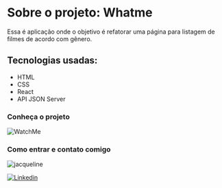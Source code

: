 # Sobre o projeto: Whatme

Essa é aplicação onde o  objetivo é refatorar uma página para listagem de filmes de acordo com gênero. 

## Tecnologias usadas:

* HTML 
* CSS
* React
* API JSON Server

### Conheça o projeto


![WatchMe](https://user-images.githubusercontent.com/64090350/157683729-042858b9-27cf-4f16-8da5-b6304ec44f2a.png)


### Como entrar e contato comigo 



![jacqueline](https://user-images.githubusercontent.com/64090350/157681541-c4aaa9a8-7a19-4e36-a10b-a9e65b83b40e.png)

[![Linkedin](https://img.shields.io/badge/Meu%20Perfil-Linkdin-blueviolet)](https://www.linkedin.com/in/jacqueline-ferreira-a152761a5/)

